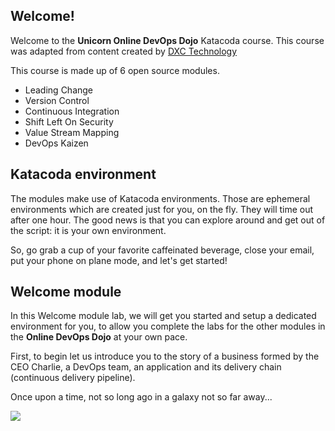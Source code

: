 ## Welcome!

Welcome to the **Unicorn Online DevOps Dojo** Katacoda course.
This course was adapted from content created by [DXC Technology](https://dxc-technology.github.io/about-devops-dojo/)

This course is made up of 6 open source modules.

* Leading Change
* Version Control
* Continuous Integration
* Shift Left On Security
* Value Stream Mapping
* DevOps Kaizen

## Katacoda environment

The modules make use of Katacoda environments. Those are ephemeral environments which are created just for you, on the fly. They
will time out after one hour. The good news is that you can explore around and get out of the script: it is your own environment.

So, go grab a cup of your favorite caffeinated beverage, close your email, put your phone on plane mode, and let's get started!

## Welcome module

In this Welcome module lab, we will get you started and setup a dedicated environment for you, to allow you complete the labs for
the other modules in the **Online DevOps Dojo** at your own pace.

First, to begin let us introduce you to the story of a business formed by the CEO Charlie, a DevOps team, an application and its
delivery chain (continuous delivery pipeline).

Once upon a time, not so long ago in a galaxy not so far away...

![](../../assets/online-devops-dojo/welcome/onceuponatime.jpg)
